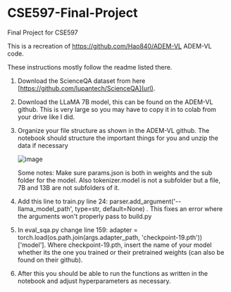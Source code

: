 # CSE597-Final-Project
Final Project for CSE597

This is a recreation of https://github.com/Hao840/ADEM-VL ADEM-VL code.

These instructions mostly follow the readme listed there.

1. Download the ScienceQA dataset from here [https://github.com/lupantech/ScienceQA](url).

2. Download the LLaMA 7B model, this can be found on the ADEM-VL github. This is very large so you may have to copy it in to colab from your drive like I did.

3. Organize your file structure as shown in the ADEM-VL github. The notebook should structure the important things for you and unzip the data if necessary

   ![image](https://github.com/user-attachments/assets/5d588db8-4687-47ce-904f-131cfff57d46)

   Some notes: Make sure params.json is both in weights and the sub folder for the model. Also tokenizer.model is not a subfolder but a file, 7B and 13B are not subfolders of it. 

5. Add this line to train.py line 24: parser.add_argument('--llama_model_path', type=str, default=None) . This fixes an error where the arguments won't properly pass to build.py

6. In eval_sqa.py change line 159: adapter = torch.load(os.path.join(args.adapter_path, 'checkpoint-19.pth'))['model']. Where checkpoint-19.pth, insert the name of your model whether its the one you trained or their pretrained weights (can also be found on their github).

7. After this you should be able to run the functions as written in the notebook and adjust hyperparameters as necessary.

